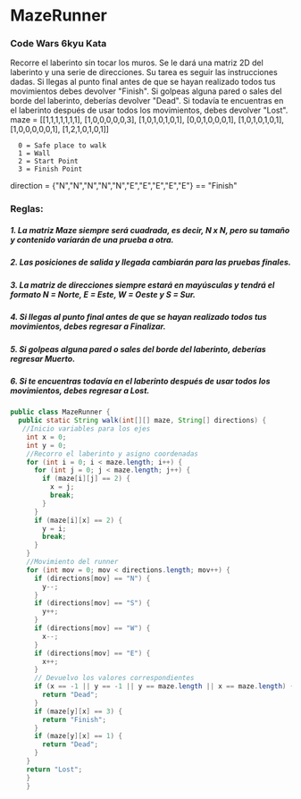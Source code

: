 # MazeRunner
### Code Wars 6kyu Kata
Recorre el laberinto sin tocar los muros. Se le dará una matriz 2D del laberinto y una serie de direcciones.
Su tarea es seguir las instrucciones dadas. Si llegas al punto final antes de que se hayan realizado todos tus movimientos debes devolver "Finish". Si golpeas alguna pared o sales del borde del laberinto, deberías devolver "Dead".
Si todavía te encuentras en el laberinto después de usar todos los movimientos, debes devolver "Lost".
maze = [[1,1,1,1,1,1,1],
        [1,0,0,0,0,0,3],
        [1,0,1,0,1,0,1],
        [0,0,1,0,0,0,1],
        [1,0,1,0,1,0,1],
        [1,0,0,0,0,0,1],
        [1,2,1,0,1,0,1]]

      0 = Safe place to walk
      1 = Wall
      2 = Start Point
      3 = Finish Point

direction = {"N","N","N","N","N","E","E","E","E","E"} == "Finish"

### Reglas:
##### 1. La matriz Maze siempre será cuadrada, es decir, N x N, pero su tamaño y contenido variarán de una prueba a otra.

##### 2. Las posiciones de salida y llegada cambiarán para las pruebas finales.

##### 3. La matriz de direcciones siempre estará en mayúsculas y tendrá el formato N = Norte, E = Este, W = Oeste y S = Sur.

##### 4. Si llegas al punto final antes de que se hayan realizado todos tus movimientos, debes regresar a Finalizar.

##### 5. Si golpeas alguna pared o sales del borde del laberinto, deberías regresar Muerto.

##### 6. Si te encuentras todavía en el laberinto después de usar todos los movimientos, debes regresar a Lost.


```java
public class MazeRunner {
  public static String walk(int[][] maze, String[] directions) {
   //Inicio variables para los ejes
    int x = 0;
    int y = 0;
    //Recorro el laberinto y asigno coordenadas
    for (int i = 0; i < maze.length; i++) {
      for (int j = 0; j < maze.length; j++) {
        if (maze[i][j] == 2) {
          x = j;
          break;
        }
      }
      if (maze[i][x] == 2) {
        y = i;
        break;
      }
    }
    //Movimiento del runner
    for (int mov = 0; mov < directions.length; mov++) {
      if (directions[mov] == "N") {
        y--;
      }
      if (directions[mov] == "S") {
        y++;
      }
      if (directions[mov] == "W") {
        x--;
      }
      if (directions[mov] == "E") {
        x++;
      }
      // Devuelvo los valores correspondientes
      if (x == -1 || y == -1 || y == maze.length || x == maze.length) {
        return "Dead";
      }
      if (maze[y][x] == 3) {
        return "Finish";
      }
      if (maze[y][x] == 1) {
        return "Dead";
      }
    }
	return "Lost";  
	}
	}
```

